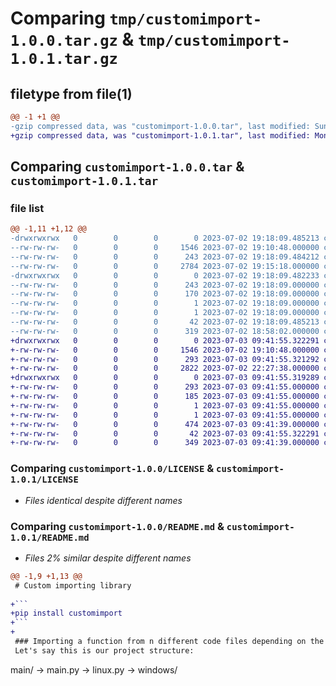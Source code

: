 # Comparing `tmp/customimport-1.0.0.tar.gz` & `tmp/customimport-1.0.1.tar.gz`

## filetype from file(1)

```diff
@@ -1 +1 @@
-gzip compressed data, was "customimport-1.0.0.tar", last modified: Sun Jul  2 19:18:09 2023, max compression
+gzip compressed data, was "customimport-1.0.1.tar", last modified: Mon Jul  3 09:41:55 2023, max compression
```

## Comparing `customimport-1.0.0.tar` & `customimport-1.0.1.tar`

### file list

```diff
@@ -1,11 +1,12 @@
-drwxrwxrwx   0        0        0        0 2023-07-02 19:18:09.485213 customimport-1.0.0/
--rw-rw-rw-   0        0        0     1546 2023-07-02 19:10:48.000000 customimport-1.0.0/LICENSE
--rw-rw-rw-   0        0        0      243 2023-07-02 19:18:09.484212 customimport-1.0.0/PKG-INFO
--rw-rw-rw-   0        0        0     2784 2023-07-02 19:15:18.000000 customimport-1.0.0/README.md
-drwxrwxrwx   0        0        0        0 2023-07-02 19:18:09.482233 customimport-1.0.0/customimport.egg-info/
--rw-rw-rw-   0        0        0      243 2023-07-02 19:18:09.000000 customimport-1.0.0/customimport.egg-info/PKG-INFO
--rw-rw-rw-   0        0        0      170 2023-07-02 19:18:09.000000 customimport-1.0.0/customimport.egg-info/SOURCES.txt
--rw-rw-rw-   0        0        0        1 2023-07-02 19:18:09.000000 customimport-1.0.0/customimport.egg-info/dependency_links.txt
--rw-rw-rw-   0        0        0        1 2023-07-02 19:18:09.000000 customimport-1.0.0/customimport.egg-info/top_level.txt
--rw-rw-rw-   0        0        0       42 2023-07-02 19:18:09.485213 customimport-1.0.0/setup.cfg
--rw-rw-rw-   0        0        0      319 2023-07-02 18:58:02.000000 customimport-1.0.0/setup.py
+drwxrwxrwx   0        0        0        0 2023-07-03 09:41:55.322291 customimport-1.0.1/
+-rw-rw-rw-   0        0        0     1546 2023-07-02 19:10:48.000000 customimport-1.0.1/LICENSE
+-rw-rw-rw-   0        0        0      293 2023-07-03 09:41:55.321292 customimport-1.0.1/PKG-INFO
+-rw-rw-rw-   0        0        0     2822 2023-07-02 22:27:38.000000 customimport-1.0.1/README.md
+drwxrwxrwx   0        0        0        0 2023-07-03 09:41:55.319289 customimport-1.0.1/customimport.egg-info/
+-rw-rw-rw-   0        0        0      293 2023-07-03 09:41:55.000000 customimport-1.0.1/customimport.egg-info/PKG-INFO
+-rw-rw-rw-   0        0        0      185 2023-07-03 09:41:55.000000 customimport-1.0.1/customimport.egg-info/SOURCES.txt
+-rw-rw-rw-   0        0        0        1 2023-07-03 09:41:55.000000 customimport-1.0.1/customimport.egg-info/dependency_links.txt
+-rw-rw-rw-   0        0        0        1 2023-07-03 09:41:55.000000 customimport-1.0.1/customimport.egg-info/top_level.txt
+-rw-rw-rw-   0        0        0      474 2023-07-03 09:41:39.000000 customimport-1.0.1/pyproject.toml
+-rw-rw-rw-   0        0        0       42 2023-07-03 09:41:55.322291 customimport-1.0.1/setup.cfg
+-rw-rw-rw-   0        0        0      349 2023-07-03 09:41:39.000000 customimport-1.0.1/setup.py
```

### Comparing `customimport-1.0.0/LICENSE` & `customimport-1.0.1/LICENSE`

 * *Files identical despite different names*

### Comparing `customimport-1.0.0/README.md` & `customimport-1.0.1/README.md`

 * *Files 2% similar despite different names*

```diff
@@ -1,9 +1,13 @@
 # Custom importing library
 
+```
+pip install customimport
+```
+
 ### Importing a function from n different code files depending on the running operating system.
 Let's say this is our project structure:
 ```
 main/
   -> main.py
   -> linux.py
   -> windows/
```

